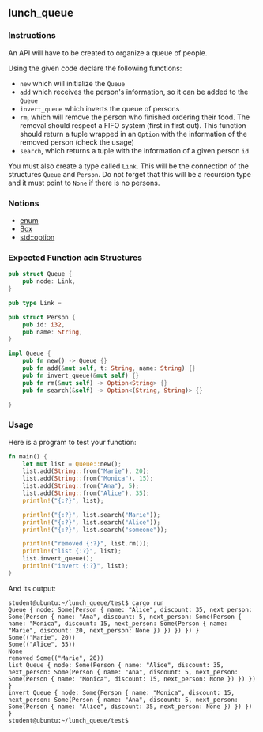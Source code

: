 ## lunch_queue

### Instructions

An API will have to be created to organize a queue of people.

Using the given code declare the following functions:

- `new` which will initialize the `Queue`
- `add` which receives the person's information, so it can be added to the `Queue`
- `invert_queue` which inverts the queue of persons
- `rm`, which will remove the person who finished ordering their food.
  The removal should respect a FIFO system (first in first out). This function should return a tuple wrapped in an `Option` with the information of the removed person (check the usage)
- `search`, which returns a tuple with the information of a given person `id`

You must also create a type called `Link`. This will be the connection of the structures `Queue` and `Person`.
Do not forget that this will be a recursion type and it must point to `None` if there is no persons.

### Notions

- [enum](https://doc.rust-lang.org/rust-by-example/custom_types/enum.html)
- [Box](https://doc.rust-lang.org/book/ch15-01-box.html)
- [std::option](https://doc.rust-lang.org/std/option/)

### Expected Function adn Structures

```rust
pub struct Queue {
    pub node: Link,
}

pub type Link =

pub struct Person {
    pub id: i32,
    pub name: String,
}

impl Queue {
    pub fn new() -> Queue {}
    pub fn add(&mut self, t: String, name: String) {}
    pub fn invert_queue(&mut self) {}
    pub fn rm(&mut self) -> Option<String> {}
    pub fn search(&self) -> Option<(String, String)> {}

}
```

### Usage

Here is a program to test your function:

```rust
fn main() {
    let mut list = Queue::new();
    list.add(String::from("Marie"), 20);
    list.add(String::from("Monica"), 15);
    list.add(String::from("Ana"), 5);
    list.add(String::from("Alice"), 35);
    println!("{:?}", list);

    println!("{:?}", list.search("Marie"));
    println!("{:?}", list.search("Alice"));
    println!("{:?}", list.search("someone"));

    println!("removed {:?}", list.rm());
    println!("list {:?}", list);
    list.invert_queue();
    println!("invert {:?}", list);
}
```

And its output:

```console
student@ubuntu:~/lunch_queue/test$ cargo run
Queue { node: Some(Person { name: "Alice", discount: 35, next_person: Some(Person { name: "Ana", discount: 5, next_person: Some(Person { name: "Monica", discount: 15, next_person: Some(Person { name: "Marie", discount: 20, next_person: None }) }) }) }) }
Some(("Marie", 20))
Some(("Alice", 35))
None
removed Some(("Marie", 20))
list Queue { node: Some(Person { name: "Alice", discount: 35, next_person: Some(Person { name: "Ana", discount: 5, next_person: Some(Person { name: "Monica", discount: 15, next_person: None }) }) }) }
invert Queue { node: Some(Person { name: "Monica", discount: 15, next_person: Some(Person { name: "Ana", discount: 5, next_person: Some(Person { name: "Alice", discount: 35, next_person: None }) }) }) }
student@ubuntu:~/lunch_queue/test$
```
